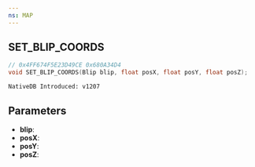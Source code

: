 ```yaml
---
ns: MAP
---
```

## SET_BLIP_COORDS

```c
// 0x4FF674F5E23D49CE 0x680A34D4
void SET_BLIP_COORDS(Blip blip, float posX, float posY, float posZ);
```

```
NativeDB Introduced: v1207
```

## Parameters
* **blip**:
* **posX**:
* **posY**:
* **posZ**:
